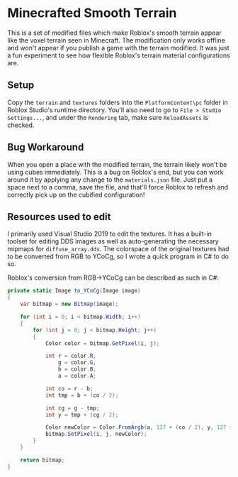 # Minecrafted Smooth Terrain

This is a set of modified files which make Roblox's smooth terrain appear like the voxel terrain seen in Minecraft. The modification only works offline and won't appear if you publish a game with the terrain modified. It was just a fun experiment to see how flexible Roblox's terrain material configurations are.

## Setup

Copy the `terrain` and `textures` folders into the `PlatformContent\pc` folder in Roblox Studio's runtime directory. You'll also need to go to `File > Studio Settings...`, and under the `Rendering` tab, make sure `ReloadAssets` is checked.

## Bug Workaround

When you open a place with the modified terrain, the terrain likely won't be using cubes immediately. This is a bug on Roblox's end, but you can work around it by applying any change to the `materials.json` file. Just put a space next to a comma, save the file, and that'll force Roblox to refresh and correctly pick up on the cubified configuration!

## Resources used to edit

I primarily used Visual Studio 2019 to edit the textures. It has a built-in toolset for editing DDS images as well as auto-generating the necessary mipmaps for `diffuse_array.dds`. The colorspace of the original textures had to be converted from RGB to YCoCg, so I wrote a quick program in C# to do so.

Roblox's conversion from RGB->YCoCg can be described as such in C#:

```cs
private static Image to_YCoCg(Image image)
{
    var bitmap = new Bitmap(image);

    for (int i = 0; i < bitmap.Width; i++)
    {
        for (int j = 0; j < bitmap.Height; j++)
        {
            Color color = bitmap.GetPixel(i, j);

            int r = color.R,
                g = color.G,
                b = color.B,
                a = color.A;

            int co = r - b;
            int tmp = b + (co / 2);

            int cg = g - tmp;
            int y = tmp + (cg / 2);

            Color newColor = Color.FromArgb(a, 127 + (co / 2), y, 127 + (cg / 2));
            bitmap.SetPixel(i, j, newColor);
        }
    }

    return bitmap;
}
```
